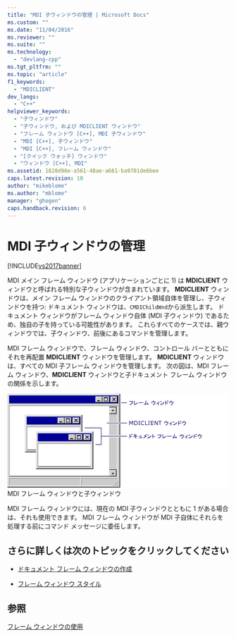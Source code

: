 ```yaml
---
title: "MDI 子ウィンドウの管理 | Microsoft Docs"
ms.custom: ""
ms.date: "11/04/2016"
ms.reviewer: ""
ms.suite: ""
ms.technology: 
  - "devlang-cpp"
ms.tgt_pltfrm: ""
ms.topic: "article"
f1_keywords: 
  - "MDICLIENT"
dev_langs: 
  - "C++"
helpviewer_keywords: 
  - "子ウィンドウ"
  - "子ウィンドウ, および MDICLIENT ウィンドウ"
  - "フレーム ウィンドウ [C++], MDI 子ウィンドウ"
  - "MDI [C++], 子ウィンドウ"
  - "MDI [C++], フレーム ウィンドウ"
  - "[クイック ウォッチ] ウィンドウ"
  - "ウィンドウ [C++], MDI"
ms.assetid: 1828d96e-a561-48ae-a661-ba9701de6bee
caps.latest.revision: 10
author: "mikeblome"
ms.author: "mblome"
manager: "ghogen"
caps.handback.revision: 6
---
```

# MDI 子ウィンドウの管理
[!INCLUDE[vs2017banner](../assembler/inline/includes/vs2017banner.md)]

MDI メイン フレーム ウィンドウ \(アプリケーションごとに 1\) は **MDICLIENT** ウィンドウと呼ばれる特別な子ウィンドウが含まれています。  **MDICLIENT** ウィンドウは、メイン フレーム ウィンドウのクライアント領域自体を管理し、子ウィンドウを持つ: ドキュメント ウィンドウは、`CMDIChildWnd`から派生します。  ドキュメント ウィンドウがフレーム ウィンドウ自体 \(MDI 子ウィンドウ\) であるため、独自の子を持っている可能性があります。  これらすべてのケースでは、親ウィンドウでは、子ウィンドウ、前後にあるコマンドを管理します。  
  
 MDI フレーム ウィンドウで、フレーム ウィンドウ、コントロール バーとともにそれを再配置 **MDICLIENT** ウィンドウを管理します。  **MDICLIENT** ウィンドウは、すべての MDI 子フレーム ウィンドウを管理します。  次の図は、MDI フレーム ウィンドウ、**MDICLIENT** ウィンドウと子ドキュメント フレーム ウィンドウの関係を示します。  
  
 ![MDI フレーム ウィンドウの子ウィンドウ](../mfc/media/vc37gb1.gif "vc37GB1")  
MDI フレーム ウィンドウと子ウィンドウ  
  
 MDI フレーム ウィンドウには、現在の MDI 子ウィンドウとともに 1 がある場合は、それも使用できます。  MDI フレーム ウィンドウが MDI 子自体にそれらを処理する前にコマンド メッセージに委任します。  
  
## さらに詳しくは次のトピックをクリックしてください  
  
-   [ドキュメント フレーム ウィンドウの作成](../Topic/Creating%20Document%20Frame%20Windows.md)  
  
-   [フレーム ウィンドウ スタイル](../Topic/Frame-Window%20Styles%20\(C++\).md)  
  
## 参照  
 [フレーム ウィンドウの使用](../Topic/Using%20Frame%20Windows.md)